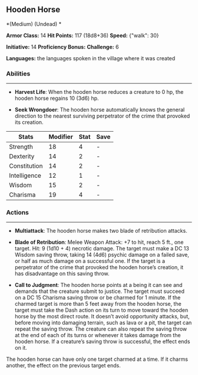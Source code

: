 ## Hooden Horse
*(Medium) (Undead) *

**Armor Class:** 14
**Hit Points:** 117 (18d8+36)
**Speed:** {"walk": 30}

**Initiative:** 14
**Proficiency Bonus:**
**Challenge:** 6

**Languages:** the languages spoken in the village where it was created

### Abilities
 --- 
- **Harvest Life**: When the hooden horse reduces a creature to 0 hp, the hooden horse regains 10 (3d6) hp.

- **Seek Wrongdoer**: The hooden horse automatically knows the general direction to the nearest surviving perpetrator of the crime that provoked its creation.



| Stats | Modifier | Stat | Save
| ---- | ---- | ---- | ---- |
| Strength | 18 | 4 | - |
| Dexterity | 14 | 2 | - |
| Constitution | 14 | 2 | - |
| Intelligence | 12 | 1 | - |
| Wisdom | 15 | 2 | - |
| Charisma | 19 | 4 | - |

### Actions
 --- 
- **Multiattack**: The hooden horse makes two blade of retribution attacks.

- **Blade of Retribution**: Melee Weapon Attack: +7 to hit, reach 5 ft., one target. Hit: 9 (1d10 + 4) necrotic damage. The target must make a DC 13 Wisdom saving throw, taking 14 (4d6) psychic damage on a failed save, or half as much damage on a successful one. If the target is a perpetrator of the crime that provoked the hooden horse’s creation, it has disadvantage on this saving throw.

- **Call to Judgment**: The hooden horse points at a being it can see and demands that the creature submit to justice. The target must succeed on a DC 15 Charisma saving throw or be charmed for 1 minute. If the charmed target is more than 5 feet away from the hooden horse, the target must take the Dash action on its turn to move toward the hooden horse by the most direct route. It doesn’t avoid opportunity attacks, but, before moving into damaging terrain, such as lava or a pit, the target can repeat the saving throw. The creature can also repeat the saving throw at the end of each of its turns or whenever it takes damage from the hooden horse. If a creature’s saving throw is successful, the effect ends on it.

The hooden horse can have only one target charmed at a time. If it charms another, the effect on the previous target ends.

